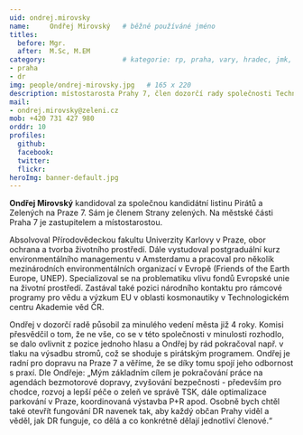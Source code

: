 ```yaml
---
uid: ondrej.mirovsky
name:     Ondřej Mirovský  	# běžně používáné jméno
titles:
  before: Mgr.
  after:  M.Sc, M.EM
category:                 	# kategorie: rp, praha, vary, hradec, jmk, senat
- praha
- dr
img: people/ondrej-mirovsky.jpg   # 165 x 220
description: místostarosta Prahy 7, člen dozorčí rady společnosti Technická správa komunikací, a.s..     	# kratký popis, max 160 znaků
mail:
- ondrej.mirovsky@zeleni.cz
mob: +420 731 427 980
orddr: 10
profiles:
  github:       
  facebook:    
  twitter: 		  
  flickr:		  
heroImg: banner-default.jpg  
---
```


**Ondřej Mirovský** kandidoval za společnou kandidátní listinu Pirátů a Zelených na Praze 7. Sám je členem Strany zelených. Na městské části Praha 7 je zastupitelem a místostarostou. 

Absolvoval Přírodovědeckou fakultu Univerzity Karlovy v Praze, obor ochrana a tvorba životního prostředí. Dále vystudoval postgraduální kurz environmentálního managementu v Amsterdamu a pracoval pro několik mezinárodních environmentálních organizací v Evropě (Friends of the Earth Europe, UNEP). Specializoval se na problematiku vlivu fondů Evropské unie na životní prostředí. Zastával také pozici národního kontaktu pro rámcové programy pro vědu a výzkum EU v oblasti kosmonautiky v Technologickém centru Akademie věd ČR.

Ondřej v dozorčí radě působil za minulého vedení města již 4 roky. Komisi přesvědčil o tom, že ne vše, co se v této společnosti v minulosti rozhodlo, se dalo ovlivnit z pozice jednoho hlasu a Ondřej by rád pokračoval např. v tlaku na výsadbu stromů, což se shoduje s pirátským programem. Ondřej je radní pro dopravu na Praze 7 a věříme, že se díky tomu spojí jeho odbornost s praxí. Dle Ondřeje: „Mým základním cílem je pokračování práce na agendách bezmotorové dopravy, zvyšování bezpečnosti - především pro chodce, rozvoj a lepší péče o zeleň ve správě TSK, dále optimalizace parkování v Praze, koordinovaná výstavba P+R apod. Osobně bych chtěl také otevřít fungování DR navenek tak, aby každý občan Prahy viděl a věděl, jak DR funguje, co dělá a co konkrétně dělají jednotliví členové.“


